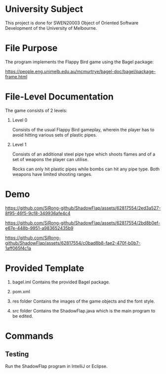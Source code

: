 # University Subject
This project is done for SWEN20003 Object of Oriented Software Development of the University of Melbourne.

# File Purpose
The program implements the Flappy Bird game using the Bagel package: 

https://people.eng.unimelb.edu.au/mcmurtrye/bagel-doc/bagel/package-frame.html

# File-Level Documentation
The game consists of 2 levels:

1. Level 0

    Consists of the usual Flappy Bird gameplay, wherein the player has to avoid hitting various sets of plastic pipes.

2. Level 1

    Consists of an additional steel pipe type which shoots flames and of a set of weapons the player can utilise. 

    Rocks can only hit plastic pipes while bombs can hit any pipe type. Both weapons have limited shooting ranges. 

# Demo

https://github.com/SiRong-github/ShadowFlap/assets/62817554/2ed3a527-8f95-46f5-9cf8-349936afe4c4


https://github.com/SiRong-github/ShadowFlap/assets/62817554/2bd8b0ef-e67e-448b-9951-a983652435b9


https://github.com/SiRong-github/ShadowFlap/assets/62817554/c0bad8b8-fae2-470f-b0b7-1aff065f4c1a

# Provided Template

1. bagel.iml
    Contains the provided Bagel package.
2. pom.xml

3. res folder
    Contains the images of the game objects and the font style.
   
4. src folder
    Contains the ShadowFlap.java which is the main program to be edited.

# Commands
## Testing
Run the ShadowFlap program in IntelliJ or Eclipse.
